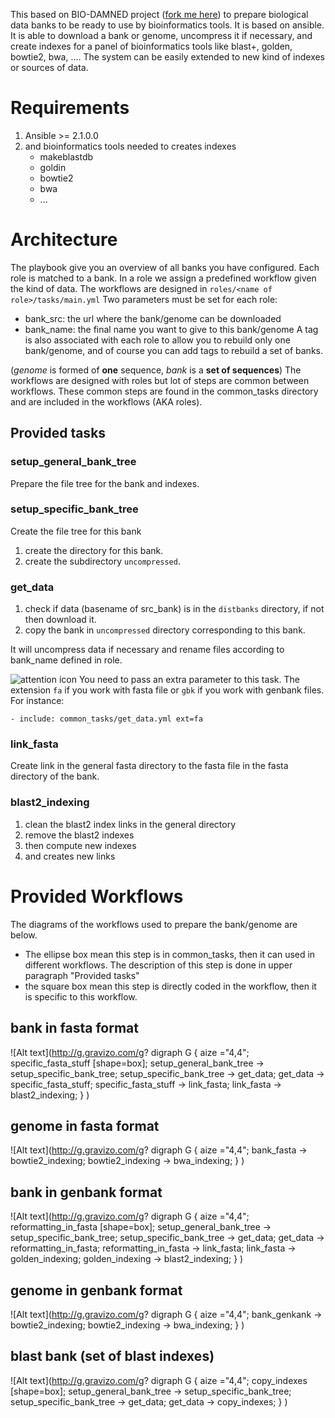 This based on BIO-DAMNED project ([fork me here](https://github.com/bneron/Bio-DAMNED)) 
to prepare biological data banks to be ready to use by bioinformatics tools.
It is based on ansible.
It is able to download a bank or genome, uncompress it if necessary, and create
indexes for a panel of bioinformatics tools like blast+, golden, bowtie2, bwa, ....
The system can be easily extended to new kind of indexes or sources of data.

# Requirements

 1. Ansible >= 2.1.0.0
 2. and bioinformatics tools needed to creates indexes
    * makeblastdb
    * goldin
    * bowtie2
    * bwa
    * ...

# Architecture

The playbook give you an overview of all banks you have configured.
Each role is matched to a bank. In a role we assign a predefined workflow
given the kind of data.
The workflows are designed in `roles/<name of role>/tasks/main.yml`
Two parameters must be set for each role:
* bank_src: the url where the bank/genome can be downloaded
* bank_name: the final name you want to give to this bank/genome
A tag is also associated with each role to allow you to rebuild only one
bank/genome, and of course you can add tags to rebuild a set of banks.

(_genome_ is formed of __one__ sequence, _bank_ is a __set of sequences__)
The workflows are designed with roles but lot of steps are common between workflows.
These common steps are found in the common_tasks directory and are included
in the workflows (AKA roles).

## Provided tasks

### setup_general_bank_tree

Prepare the file tree for the bank and indexes.

### setup_specific_bank_tree

Create the file tree for this bank
1. create the directory for this bank.
2. create the subdirectory `uncompressed`.

### get_data

1. check if data (basename of src_bank) is in the `distbanks` directory, if not then download it.
2. copy the bank in `uncompressed` directory corresponding to this bank.

It will uncompress data if necessary and rename files according to bank_name
defined in role.

![attention icon](https://cloud.githubusercontent.com/assets/1140846/17358092/5092ce70-5960-11e6-8302-28dc9b3e2771.png)
You need to pass an extra parameter to this task. The extension `fa` if you work with fasta file
or `gbk` if you work with genbank files. For instance:

`- include: common_tasks/get_data.yml ext=fa`

### link_fasta

Create link in the general fasta directory to the fasta file in the fasta directory of the bank.

### blast2_indexing

1. clean the blast2 index links in the general directory
2. remove the blast2 indexes
3. then compute new indexes
4. and creates new links

# Provided Workflows

The diagrams of the workflows used to prepare the bank/genome are below.
* The ellipse box mean this step is in common_tasks, then it can used in different workflows.
  The description of this step is done in upper paragraph "Provided tasks"
* the square box mean this step is directly coded in the workflow, then it is specific to this workflow.

## bank in fasta format

![Alt text](http://g.gravizo.com/g?
  digraph G {
  aize ="4,4";
  specific_fasta_stuff [shape=box];
  setup_general_bank_tree -> setup_specific_bank_tree;
  setup_specific_bank_tree -> get_data;
  get_data -> specific_fasta_stuff;
  specific_fasta_stuff -> link_fasta;
  link_fasta -> blast2_indexing;
  }
)

## genome in fasta format
![Alt text](http://g.gravizo.com/g?
  digraph G {
  aize ="4,4";
  bank_fasta -> bowtie2_indexing;
  bowtie2_indexing -> bwa_indexing;
  }
)

## bank in genbank format
![Alt text](http://g.gravizo.com/g?
  digraph G {
  aize ="4,4";
  reformatting_in_fasta [shape=box];
  setup_general_bank_tree -> setup_specific_bank_tree;
  setup_specific_bank_tree -> get_data;
  get_data -> reformatting_in_fasta;
  reformatting_in_fasta -> link_fasta;
  link_fasta -> golden_indexing;
  golden_indexing -> blast2_indexing;
  }
)

## genome in genbank format

![Alt text](http://g.gravizo.com/g?
  digraph G {
  aize ="4,4";
  bank_genkank -> bowtie2_indexing;
  bowtie2_indexing -> bwa_indexing;
  }
)

## blast bank (set of blast indexes)

![Alt text](http://g.gravizo.com/g?
  digraph G {
  aize ="4,4";
  copy_indexes [shape=box];
  setup_general_bank_tree -> setup_specific_bank_tree;
  setup_specific_bank_tree -> get_data;
  get_data -> copy_indexes;
  }
)
